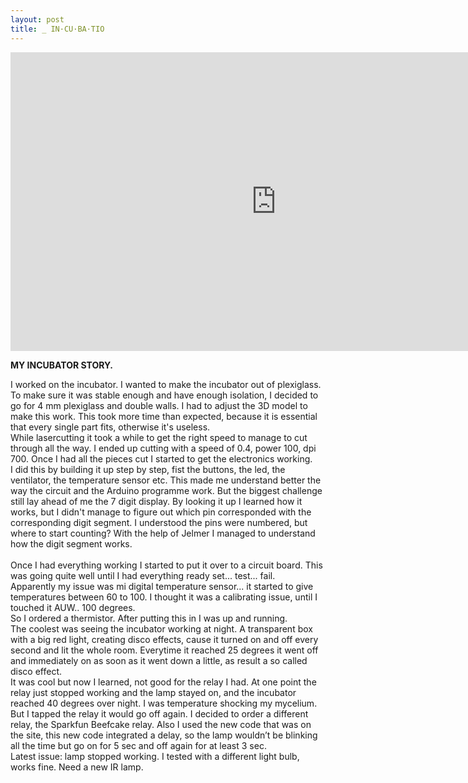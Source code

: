 ```yaml
---
layout: post
title: _ IN·CU·BA·TIO 
---
```


<iframe src="https://player.vimeo.com/video/125549648?color=666666&title=0&byline=0&portrait=0" width="850" height="478" frameborder="0" webkitallowfullscreen mozallowfullscreen allowfullscreen></iframe>

<img src="http://tamarahoogeweegen.com/POSTER.jpg" alt="" /> 

<b>MY INCUBATOR STORY.</b><br>
<p>I worked on the incubator. I wanted to make the incubator out of plexiglass. To make sure it was stable enough and have enough isolation, I decided to go for 4 mm plexiglass and double walls. I had to adjust the 3D model to make this work. This took more time than expected, because it is essential that every single part fits, otherwise it's useless.<br />
 While lasercutting it took a while to get the right speed to manage to cut through all the way. I ended up cutting with a speed of 0.4, power 100, dpi 700. Once I had all the pieces cut I started to get the electronics working. <br />
 I did this by building it up step by step, fist the buttons, the led, the ventilator, the temperature sensor etc. This made me understand better the way the circuit and the Arduino programme work. But the biggest challenge still lay ahead of me the 7 digit display. By looking it up I learned how it works, but I didn't manage to figure out which pin corresponded with the corresponding digit segment. I understood the pins were numbered, but where to start counting? With the help of Jelmer I managed to understand how the digit segment works. <br />
 <br />
 Once I had everything working I started to put it over to a circuit board. This was going quite well until I had everything ready set... test... fail.<br />
 Apparently my issue was mi digital temperature sensor... it started to give temperatures between 60 to 100. I thought it was a calibrating issue, until I touched it AUW.. 100 degrees.<br />
 So I ordered a thermistor. After putting this in I was up and running. <br />
 The coolest was seeing the incubator working at night. A transparent box with a big red light, creating disco effects, cause it turned on and off every second and lit the whole room. Everytime it reached 25 degrees it went off and immediately on as soon as it went down a little, as result a so called disco effect.<br />
 It was cool but now I learned, not good for the relay I had. At one point the relay just stopped working and the lamp stayed on, and the incubator reached 40 degrees over night. I was temperature shocking my mycelium. But I tapped the relay it would go off again. I decided to order a different relay, the Sparkfun Beefcake relay. Also I used the new code that was on the site, this new code integrated a delay, so the lamp wouldn&rsquo;t be blinking all the time but go on for 5 sec and off again for at least 3 sec. <br />
 Latest issue: lamp stopped working. I tested with a different light bulb, works fine. Need a new IR lamp.<br />
</p>
